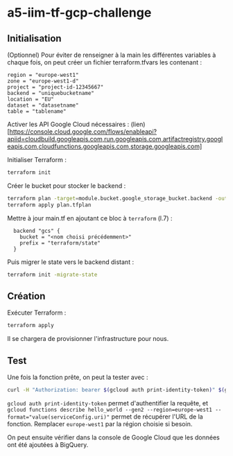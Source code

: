 # a5-iim-tf-gcp-challenge

## Initialisation
(Optionnel) Pour éviter de renseigner à la main les différentes variables à chaque fois, on peut créer un fichier terraform.tfvars les contenant :
```hcl
region = "europe-west1"
zone = "europe-west1-d"
project = "project-id-12345667"
backend = "uniquebucketname"
location = "EU"
dataset = "datasetname"
table = "tablename"
```

Activer les API Google Cloud nécessaires : (lien)[https://console.cloud.google.com/flows/enableapi?apiid=cloudbuild.googleapis.com,run.googleapis.com,artifactregistry.googleapis.com,cloudfunctions.googleapis.com,storage.googleapis.com]

Initialiser Terraform :
```sh
terraform init
```

Créer le bucket pour stocker le backend :
```sh
terraform plan -target=module.bucket.google_storage_bucket.backend -out=plan.tfplan
terraform apply plan.tfplan
```

Mettre à jour main.tf en ajoutant ce bloc à `terraform` (l.7) :
```hcl
  backend "gcs" {
    bucket = "<nom choisi précédemment>"
    prefix = "terraform/state"
  }
```

Puis migrer le state vers le backend distant :
```sh
terraform init -migrate-state
```

## Création
Exécuter Terraform :
```sh
terraform apply
```

Il se chargera de provisionner l'infrastructure pour nous.

## Test
Une fois la fonction prête, on peut la tester avec :
```sh
curl -H "Authorization: bearer $(gcloud auth print-identity-token)" $(gcloud functions describe hello_world --gen2 --region=europe-west1 --format="value(serviceConfig.uri)")
```
`gcloud auth print-identity-token` permet d'authentifier la requête, et `gcloud functions describe hello_world --gen2 --region=europe-west1 --format="value(serviceConfig.uri)"` permet de récupérer l'URL de la fonction.
 Remplacer `europe-west1` par la région choisie si besoin.

On peut ensuite vérifier dans la console de Google Cloud que les données ont été ajoutées à BigQuery.
